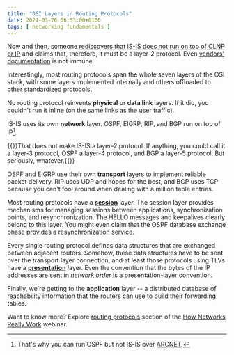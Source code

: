 ```yaml
---
title: "OSI Layers in Routing Protocols"
date: 2024-03-26 06:53:00+0100
tags: [ networking fundamentals ]
---
```

Now and then, someone [rediscovers that IS-IS does not run on top of CLNP or IP](/2009/06/is-is-is-not-running-over-clnp.html) and claims that, therefore, it must be a layer-2 protocol. Even [vendors' documentation](https://www.juniper.net/documentation/us/en/software/junos/is-is/topics/concept/isis-layer2-mapping.html) is not immune.

Interestingly, most routing protocols span the whole seven layers of the OSI stack, with some layers implemented internally and others offloaded to other standardized protocols.
<!--more-->
No routing protocol reinvents **physical** or **data link** layers. If it did, you couldn't run it inline (on the same links as the user traffic).

IS-IS uses its own **network** layer. OSPF, EIGRP, RIP, and BGP run on top of IP[^ARCNET].

[^ARCNET]: That's why you can run OSPF but not IS-IS over [ARCNET](https://www.rfc-editor.org/rfc/rfc1201.html).

{{<note info>}}That does not make IS-IS a layer-2 protocol. If anything, you could call it a layer-3 protocol, OSPF a layer-4 protocol, and BGP a layer-5 protocol. But seriously, whatever.{{</note>}}

OSPF and EIGRP use their own **transport** layers to implement reliable packet delivery. RIP uses UDP and hopes for the best, and BGP uses TCP because you can't fool around when dealing with a million table entries.

Most routing protocols have a **[session](https://en.wikipedia.org/wiki/Session_layer)** layer. The session layer provides mechanisms for managing sessions between applications, synchronization points, and resynchronization. The HELLO messages and keepalives clearly belong to this layer. You might even claim that the OSPF database exchange phase provides a resynchronization service.

Every single routing protocol defines data structures that are exchanged between adjacent routers. Somehow, these data structures have to be sent over the transport layer connection, and at least those protocols using TLVs have a **[presentation](https://en.wikipedia.org/wiki/Presentation_layer)** layer. Even the convention that the bytes of the IP addresses are sent in *[network order](https://en.wikipedia.org/wiki/Endianness#Networking)* is a presentation-layer convention.

Finally, we're getting to the **application** layer -- a distributed database of reachability information that the routers can use to build their forwarding tables.

Want to know more? Explore [routing protocols](https://my.ipspace.net/bin/list?id=Net101#ROUTING) section of the [How Networks Really Work](https://www.ipspace.net/How_Networks_Really_Work) webinar.
